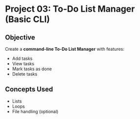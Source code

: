 # Project 03: To-Do List Manager (Basic CLI)

## Objective
Create a **command-line To-Do List Manager** with features:
- Add tasks
- View tasks
- Mark tasks as done
- Delete tasks

## Concepts Used
- Lists
- Loops
- File handling (optional)
